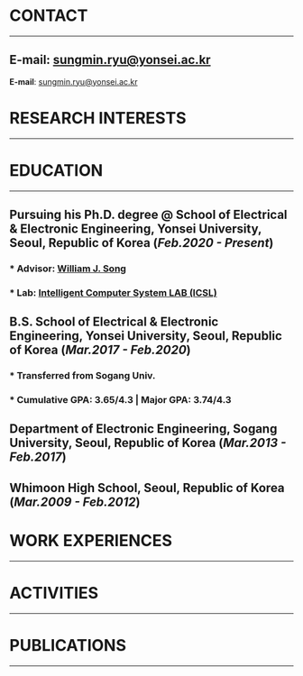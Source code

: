 # CONTACT
* * *
## **E-mail**: sungmin.ryu@yonsei.ac.kr
**E-mail**: sungmin.ryu@yonsei.ac.kr

# RESEARCH INTERESTS
* * *

# EDUCATION
* * *
## Pursuing his Ph.D. degree @ School of Electrical & Electronic Engineering, Yonsei University, Seoul, Republic of Korea (*Feb.2020 - Present*)
### * Advisor: [William J. Song](https://sites.google.com/site/wjhsong)
### * Lab: [Intelligent Computer System LAB (ICSL)](https://icsl.yonsei.ac.kr/)
## B.S. School of Electrical & Electronic Engineering, Yonsei University, Seoul, Republic of Korea (*Mar.2017 - Feb.2020*)
### * Transferred from Sogang Univ.
### * Cumulative GPA: 3.65/4.3  |  Major GPA: 3.74/4.3
## Department of Electronic Engineering, Sogang University, Seoul, Republic of Korea (*Mar.2013 - Feb.2017*)
## Whimoon High School, Seoul, Republic of Korea (*Mar.2009 - Feb.2012*)

# WORK EXPERIENCES
* * *

# ACTIVITIES
* * *

# PUBLICATIONS
* * *